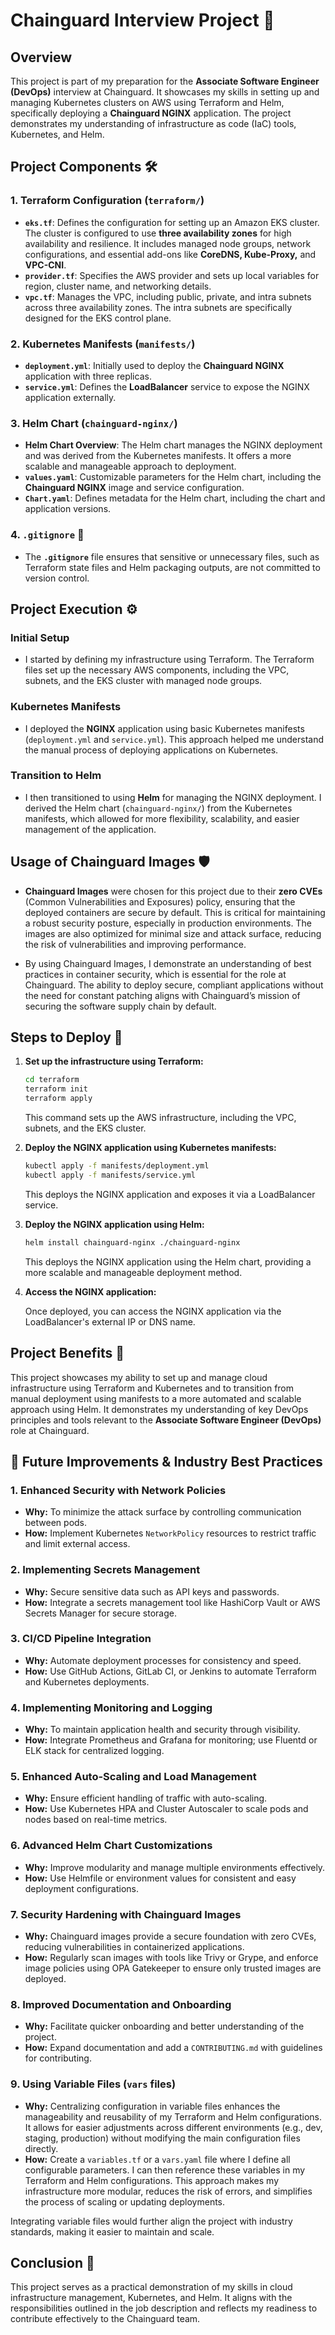 # Chainguard Interview Project 🚀

## Overview

This project is part of my preparation for the **Associate Software Engineer (DevOps)** interview at Chainguard. It showcases my skills in setting up and managing Kubernetes clusters on AWS using Terraform and Helm, specifically deploying a **Chainguard NGINX** application. The project demonstrates my understanding of infrastructure as code (IaC) tools, Kubernetes, and Helm.

## Project Components 🛠️

### 1. Terraform Configuration (`terraform/`)

- **`eks.tf`**: Defines the configuration for setting up an Amazon EKS cluster. The cluster is configured to use **three availability zones** for high availability and resilience. It includes managed node groups, network configurations, and essential add-ons like **CoreDNS, Kube-Proxy,** and **VPC-CNI**.
- **`provider.tf`**: Specifies the AWS provider and sets up local variables for region, cluster name, and networking details.
- **`vpc.tf`**: Manages the VPC, including public, private, and intra subnets across three availability zones. The intra subnets are specifically designed for the EKS control plane.

### 2. Kubernetes Manifests (`manifests/`)

- **`deployment.yml`**: Initially used to deploy the **Chainguard NGINX** application with three replicas.
- **`service.yml`**: Defines the **LoadBalancer** service to expose the NGINX application externally.

### 3. Helm Chart (`chainguard-nginx/`)

- **Helm Chart Overview**: The Helm chart manages the NGINX deployment and was derived from the Kubernetes manifests. It offers a more scalable and manageable approach to deployment.
- **`values.yaml`**: Customizable parameters for the Helm chart, including the **Chainguard NGINX** image and service configuration.
- **`Chart.yaml`**: Defines metadata for the Helm chart, including the chart and application versions.

### 4. `.gitignore` 📝

- The **`.gitignore`** file ensures that sensitive or unnecessary files, such as Terraform state files and Helm packaging outputs, are not committed to version control.

## Project Execution ⚙️

### Initial Setup

- I started by defining my infrastructure using Terraform. The Terraform files set up the necessary AWS components, including the VPC, subnets, and the EKS cluster with managed node groups.

### Kubernetes Manifests

- I deployed the **NGINX** application using basic Kubernetes manifests (`deployment.yml` and `service.yml`). This approach helped me understand the manual process of deploying applications on Kubernetes.

### Transition to Helm

- I then transitioned to using **Helm** for managing the NGINX deployment. I derived the Helm chart (`chainguard-nginx/`) from the Kubernetes manifests, which allowed for more flexibility, scalability, and easier management of the application.

## Usage of Chainguard Images 🛡️

- **Chainguard Images** were chosen for this project due to their **zero CVEs** (Common Vulnerabilities and Exposures) policy, ensuring that the deployed containers are secure by default. This is critical for maintaining a robust security posture, especially in production environments. The images are also optimized for minimal size and attack surface, reducing the risk of vulnerabilities and improving performance.

- By using Chainguard Images, I demonstrate an understanding of best practices in container security, which is essential for the role at Chainguard. The ability to deploy secure, compliant applications without the need for constant patching aligns with Chainguard’s mission of securing the software supply chain by default.

## Steps to Deploy 🚀

1. **Set up the infrastructure using Terraform:**

   ```bash
   cd terraform
   terraform init
   terraform apply
   ```

   This command sets up the AWS infrastructure, including the VPC, subnets, and the EKS cluster.

2. **Deploy the NGINX application using Kubernetes manifests:**

   ```bash
   kubectl apply -f manifests/deployment.yml
   kubectl apply -f manifests/service.yml
   ```

   This deploys the NGINX application and exposes it via a LoadBalancer service.

3. **Deploy the NGINX application using Helm:**

   ```bash
   helm install chainguard-nginx ./chainguard-nginx
   ```

   This deploys the NGINX application using the Helm chart, providing a more scalable and manageable deployment method.

4. **Access the NGINX application:**

   Once deployed, you can access the NGINX application via the LoadBalancer's external IP or DNS name.

## Project Benefits 🎯

This project showcases my ability to set up and manage cloud infrastructure using Terraform and Kubernetes and to transition from manual deployment using manifests to a more automated and scalable approach using Helm. It demonstrates my understanding of key DevOps principles and tools relevant to the **Associate Software Engineer (DevOps)** role at Chainguard.

## 🚀 Future Improvements & Industry Best Practices

### 1. **Enhanced Security with Network Policies**
   - **Why:** To minimize the attack surface by controlling communication between pods.
   - **How:** Implement Kubernetes `NetworkPolicy` resources to restrict traffic and limit external access.

### 2. **Implementing Secrets Management**
   - **Why:** Secure sensitive data such as API keys and passwords.
   - **How:** Integrate a secrets management tool like HashiCorp Vault or AWS Secrets Manager for secure storage.

### 3. **CI/CD Pipeline Integration**
   - **Why:** Automate deployment processes for consistency and speed.
   - **How:** Use GitHub Actions, GitLab CI, or Jenkins to automate Terraform and Kubernetes deployments.

### 4. **Implementing Monitoring and Logging**
   - **Why:** To maintain application health and security through visibility.
   - **How:** Integrate Prometheus and Grafana for monitoring; use Fluentd or ELK stack for centralized logging.

### 5. **Enhanced Auto-Scaling and Load Management**
   - **Why:** Ensure efficient handling of traffic with auto-scaling.
   - **How:** Use Kubernetes HPA and Cluster Autoscaler to scale pods and nodes based on real-time metrics.

### 6. **Advanced Helm Chart Customizations**
   - **Why:** Improve modularity and manage multiple environments effectively.
   - **How:** Use Helmfile or environment values for consistent and easy deployment configurations.

### 7. **Security Hardening with Chainguard Images**
   - **Why:** Chainguard images provide a secure foundation with zero CVEs, reducing vulnerabilities in containerized applications.
   - **How:** Regularly scan images with tools like Trivy or Grype, and enforce image policies using OPA Gatekeeper to ensure only trusted images are deployed.

### 8. **Improved Documentation and Onboarding**
   - **Why:** Facilitate quicker onboarding and better understanding of the project.
   - **How:** Expand documentation and add a `CONTRIBUTING.md` with guidelines for contributing.

### 9. **Using Variable Files (`vars` files)**
   - **Why:** Centralizing configuration in variable files enhances the manageability and reusability of my Terraform and Helm configurations. It allows for easier adjustments across different environments (e.g., dev, staging, production) without modifying the main configuration files directly.
   - **How:** Create a `variables.tf` or a `vars.yaml` file where I define all configurable parameters. I can then reference these variables in my Terraform and Helm configurations. This approach makes my infrastructure more modular, reduces the risk of errors, and simplifies the process of scaling or updating deployments.

Integrating variable files would further align the project with industry standards, making it easier to maintain and scale.

## Conclusion 🏁

This project serves as a practical demonstration of my skills in cloud infrastructure management, Kubernetes, and Helm. It aligns with the responsibilities outlined in the job description and reflects my readiness to contribute effectively to the Chainguard team.

